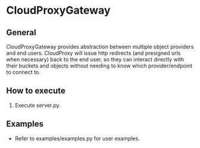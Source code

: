 
# CloudProxyGateway #  
  
## General ##  
CloudProxyGateway provides abstraction between multiple object providers and end users. CloudProxy will issue http redirects (and presigned urls when necessary) back to the end user, so they can interact directly with their buckets and objects without needing to know which provider/endpoint to connect to.  
  
## How to execute ##  
1. Execute server.py.  
  
## Examples ##  
* Refer to examples/examples.py for user examples.
